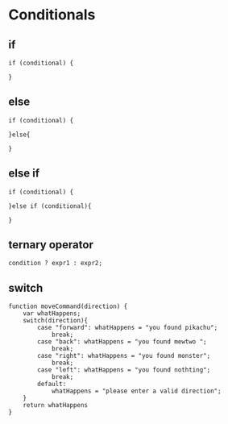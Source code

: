 # Conditionals
## if

    if (conditional) {
        
    }
## else

    if (conditional) {
        
    }else{
        
    }
## else if

    if (conditional) {
    
    }else if (conditional){
        
    }
## ternary operator 

    condition ? expr1 : expr2;
## switch

    function moveCommand(direction) {
        var whatHappens;
        switch(direction){
            case "forward": whatHappens = "you found pikachu";
                break;
            case "back": whatHappens = "you found mewtwo ";
                break;
            case "right": whatHappens = "you found monster";
                break;
            case "left": whatHappens = "you found nothting";
                break;
            default:
                whatHappens = "please enter a valid direction";
        }
        return whatHappens
    }
